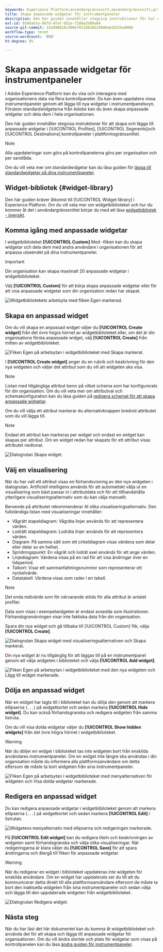 ```yaml
---
keywords: Experience Platform;användargränssnitt;användargränssnitt;gränssnitt;instrumentpaneler;instrumentpanel;profiler;segment;mål;licensanvändning;widgets;mått;
title: Skapa anpassade widgetar för instrumentpaneler
description: Den här guiden innehåller stegvisa instruktioner för hur du skapar anpassade widgetar som kan användas i Adobe Experience Platform-kontrollpaneler.
exl-id: 0168ab1e-0b7d-4faf-852e-7208a2b09a04
source-git-commit: 32dd90018c990e7013d826b29608a61022ba808b
workflow-type: tm+mt
source-wordcount: '950'
ht-degree: 0%

---
```


# Skapa anpassade widgetar för instrumentpaneler

I Adobe Experience Platform kan du visa och interagera med organisationens data via flera kontrollpaneler. Du kan även uppdatera vissa instrumentpaneler genom att lägga till nya widgetar i instrumentpanelsvyn. Förutom standardwidgetarna från Adobe kan du även skapa anpassade widgetar och dela dem i hela organisationen.

Den här guiden innehåller stegvisa instruktioner för att skapa och lägga till anpassade widgetar i [!UICONTROL Profiles], [!UICONTROL Segments]och [!UICONTROL Destinations] kontrollpaneler i plattformsgränssnittet.

>[!NOTE]
>
>Alla uppdateringar som görs på kontrollpanelerna görs per organisation och per sandlåda.

Om du vill veta mer om standardwidgetar kan du läsa guiden för [lägga till standardwidgetar på dina instrumentpaneler](standard-widgets.md).

## Widget-bibliotek {#widget-library}

Den här guiden kräver åtkomst till [!UICONTROL Widget library] i Experience Platform. Om du vill veta mer om widgetbiblioteket och hur du kommer åt det i användargränssnittet börjar du med att läsa [widgetbibliotek - översikt](widget-library.md).

## Komma igång med anpassade widgetar

I widgetbiblioteket **[!UICONTROL Custom]** Med -fliken kan du skapa widgetar och dela dem med andra användare i organisationen för att anpassa utseendet på dina instrumentpaneler.

>[!IMPORTANT]
>
>Din organisation kan skapa maximalt 20 anpassade widgetar i widgetbiblioteket.

Välj **[!UICONTROL Custom]** för att börja skapa anpassade widgetar eller för att visa anpassade widgetar som din organisation redan har skapat.

![Widgetbibliotekets arbetsyta med fliken Egen markerad.](../images/customization/custom-widgets.png)

## Skapa en anpassad widget

Om du vill skapa en anpassad widget väljer du **[!UICONTROL Create widget]** från det övre högra hörnet av widgetbiblioteket eller, om det är din organisations första anpassade widget, välj **[!UICONTROL Create]** från mitten av widgetbiblioteket.

![Fliken Egen på arbetsytan i widgetbiblioteket med Skapa markerat.](../images/customization/create-widget.png)

I **[!UICONTROL Create widget]** anger du en rubrik och beskrivning för den nya widgeten och väljer det attribut som du vill att widgeten ska visa.

>[!NOTE]
>
>Listan med tillgängliga attribut beror på vilket schema som har konfigurerats för din organisation. Om du vill veta mer om attributval och schemakonfiguration kan du läsa guiden på [redigera schemat för att skapa anpassade widgetar](edit-schema.md).

Om du vill välja ett attribut markerar du alternativknappen bredvid attributet som du vill lägga till.

>[!NOTE]
>
>Endast ett attribut kan markeras per widget och endast en widget kan skapas per attribut. Om en widget redan har skapats för ett attribut visas attributet nedtonat.

![Dialogrutan Skapa widget.](../images/customization/create-widget-dialog.png)

## Välj en visualisering

När du har valt ett attribut visas en förhandsvisning av den nya widgeten i dialogrutan. Artificiell intelligens används för att automatiskt välja ut en visualisering som bäst passar in i attributdata och för att tillhandahålla ytterligare visualiseringsalternativ som du kan välja manuellt.

Beroende på attributet rekommenderar AI olika visualiseringsalternativ. Den fullständiga listan med visualiseringar innehåller:

* Vågrätt stapeldiagram: Vågräta linjer används för att representera värden.
* Lodrätt stapeldiagram: Lodräta linjer används för att representera värden.
* Diagram: På samma sätt som ett cirkeldiagram visas värdena som delar eller delar av en helhet.
* Spridningspunkt: En vågrät och lodrät axel används för att ange värden.
* Linjediagram: Värdena visas på en rad för att visa ändringar över en tidsperiod.
* Talkort: Visar ett sammanfattningsnummer som representerar ett nyckelvärde.
* Datatabell: Värdena visas som rader i en tabell.

>[!NOTE]
>
>Det enda mätvärde som för närvarande stöds för alla attribut är antalet profiler.
>
>Data som visas i exempelwidgeten är endast avsedda som illustrationer. Förhandsgranskningen visar inte faktiska data från din organisation.

Spara din nya widget och gå tillbaka till [!UICONTROL Custom] flik, välja **[!UICONTROL Create]**.

![Dialogrutan Skapa widget med visualiseringsalternativen och Skapa markerat.](../images/customization/create-widget-select-attribute.png)

Din nya widget är nu tillgänglig för att läggas till på en instrumentpanel genom att välja widgeten i biblioteket och välja **[!UICONTROL Add widget]**.

![Fliken Egen på arbetsytan i widgetbiblioteket med den nya widgeten och Lägg till widget markerade.](../images/customization/custom-widgets-new.png)

## Dölja en anpassad widget

När en widget har lagts till i biblioteket kan du dölja den genom att markera ellipserna (`...`) på widgetkortet och sedan markera **[!UICONTROL Hide widget]**. Du kan också förhandsgranska och redigera widgeten från samma listruta.

Om du vill visa dolda widgetar väljer du **[!UICONTROL Show hidden widgets]** från det övre högra hörnet i widgetbiblioteket.

>[!WARNING]
>
>När du döljer en widget i biblioteket tas inte widgeten bort från enskilda användares instrumentpaneler. Om en widget inte längre ska användas i din organisation måste du informera alla plattformsanvändare om detta eftersom de måste ta bort widgeten från sina instrumentpaneler.

![Fliken Egen på arbetsytan i widgetbiblioteket med menyalternativen för widgeten och Visa dolda widgetar markerade.](../images/customization/hide-widget.png)

## Redigera en anpassad widget

Du kan redigera anpassade widgetar i widgetbiblioteket genom att markera ellipserna (`...`) på widgetkortet och sedan markera **[!UICONTROL Edit]** i listrutan.

![Widgetens menyalternativ med ellipserna och redigeringen markerade.](../images/customization/custom-widget-edit.png)

På **[!UICONTROL Edit widget]** kan du redigera titeln och beskrivningen av widgeten samt förhandsgranska och välja olika visualiseringar. När redigeringarna är klara väljer du **[!UICONTROL Save]** för att spara ändringarna och återgå till fliken för anpassade widgetar.

>[!WARNING]
>
>När du redigerar en widget i biblioteket uppdateras inte widgeten för enskilda användare. Om en widget har uppdaterats ser du till att du kommunicerar detta direkt till alla plattformsanvändare eftersom de måste ta bort den inaktuella widgeten från sina instrumentpaneler och sedan välja och lägga till den uppdaterade widgeten från widgetbiblioteket.

![Dialogrutan Redigera widget.](../images/customization/edit-widget.png)

## Nästa steg

När du har läst det här dokumentet kan du komma åt widgetbiblioteket och använda det för att skapa och lägga till anpassade widgetar för organisationen. Om du vill ändra storlek och plats för widgetar som visas på kontrollpanelen kan du läsa [ändra guiden för instrumentpaneler](modify.md).
